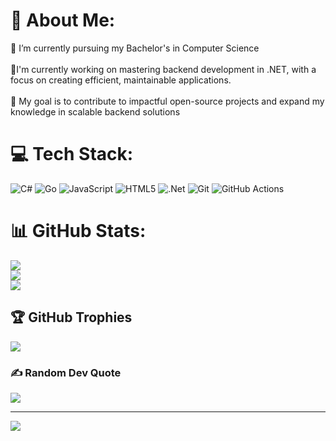 # 💫 About Me:
🔭 I’m currently pursuing my Bachelor's in Computer Science<br><br>🌱I'm currently working on mastering backend development in .NET, with a focus on creating efficient, maintainable applications.<br><br>🎯 My goal is to contribute to impactful open-source projects and expand my knowledge in scalable backend solutions


# 💻 Tech Stack:
![C#](https://img.shields.io/badge/c%23-%23239120.svg?style=for-the-badge&logo=csharp&logoColor=white) ![Go](https://img.shields.io/badge/go-%2300ADD8.svg?style=for-the-badge&logo=go&logoColor=white) ![JavaScript](https://img.shields.io/badge/javascript-%23323330.svg?style=for-the-badge&logo=javascript&logoColor=%23F7DF1E) ![HTML5](https://img.shields.io/badge/html5-%23E34F26.svg?style=for-the-badge&logo=html5&logoColor=white) ![.Net](https://img.shields.io/badge/.NET-5C2D91?style=for-the-badge&logo=.net&logoColor=white) ![Git](https://img.shields.io/badge/git-%23F05033.svg?style=for-the-badge&logo=git&logoColor=white) ![GitHub Actions](https://img.shields.io/badge/github%20actions-%232671E5.svg?style=for-the-badge&logo=githubactions&logoColor=white)
# 📊 GitHub Stats:
![](https://github-readme-stats.vercel.app/api?username=M-Othmann&theme=dark&hide_border=false&include_all_commits=false&count_private=false)<br/>
![](https://github-readme-streak-stats.herokuapp.com/?user=M-Othmann&theme=dark&hide_border=false)<br/>
![](https://github-readme-stats.vercel.app/api/top-langs/?username=M-Othmann&theme=dark&hide_border=false&include_all_commits=false&count_private=false&layout=compact)

## 🏆 GitHub Trophies
![](https://github-profile-trophy.vercel.app/?username=M-Othmann&theme=radical&no-frame=false&no-bg=true&margin-w=4)

### ✍️ Random Dev Quote
![](https://quotes-github-readme.vercel.app/api?type=horizontal&theme=radical)

---
[![](https://visitcount.itsvg.in/api?id=M-Othmann&icon=0&color=0)](https://visitcount.itsvg.in)

<!-- Proudly created with GPRM ( https://gprm.itsvg.in ) -->
